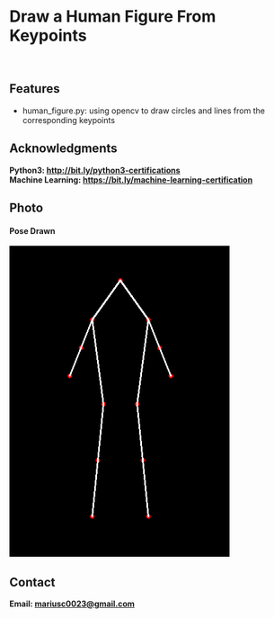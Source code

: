 <h1> Draw a Human Figure From Keypoints</h1>
<br>
<h2>Features</h2>
<ul>
    <li>human_figure.py: using opencv to draw circles and lines from the corresponding keypoints</li>
</ul>

<h2>Acknowledgments</h2>

<b> Python3: http://bit.ly/python3-certifications </b>
<br>
<b> Machine Learning: https://bit.ly/machine-learning-certification <b>
<br>


<h2>Photo</h2>
<h4>Pose Drawn</h4>
<img src="image.png">
<br>
<h2>Contact</h2>

<b> Email: mariusc0023@gmail.com </b>
